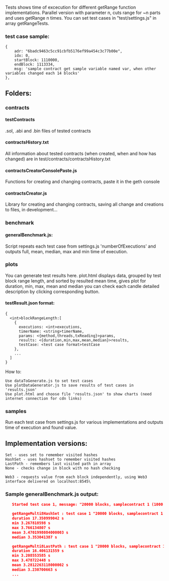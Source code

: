Tests shows time of excecution for different getRange function implementations.
Parallel version with parameter n, cuts range for ~n parts and uses getRange n times.
You can set test cases in "test/settings.js" in array getRangeTests.

### test case sample:

    {
        adr: "6badc9463c5cc91cbfb5176ef99a454c3c77b00e",
        idx: 0,
        startBlock: 1110000,
        endBlock: 1113334,
        msg: 'sample contract get sample variable named var, when other variables changed each 14 blocks'
    },


## Folders:
### contracts
#### testContracts
.sol, .abi and .bin files of tested contracts
#### contractsHistory.txt
All information about tested contracts (when created, when and how has changed) are in test/contracts/contractsHistory.txt
#### contractsCreatorConsolePaste.js
Functions for creating and changing contracts, paste it in the geth console
#### contractsCreator.js
Library for creating and changing contracts, saving all change and creations to files, in development...
### benchmark
#### generalBenchmark.js:
Script repeats each test case from settings.js 'numberOfExecutions'
and outputs full, mean, median, max and min time of execution.

### plots
You can generate test results here.
plot.html displays data, grouped by test block range length, and sorted by resulted mean time,
gives plot for duration, min, max, mean and median
you can check each candle detailed description by clicking corresponding button.
#### testResult.json format:

    {
      <int>blockRangeLength:[
        {
          executions: <int>executions,
          timerName: <string>timerName,
          params: <{method,threads,txReading}>params,
          results: <{duration,min,max,mean,median}>results,
          testCase: <test case format>testCase
        },
        ...
      ]
    }

How to:

    Use dataToGenerate.js to set test cases
    Use plotDataGenerator.js to save results of test cases in 'results.json'
    Use plot.html and choose file 'results.json' to show charts (need internet connection for cdn links)


### samples
Run each test case from settings.js for various implementations and outputs time of execution and found value.


## Implementation versions:

    Set - uses set to remember visited hashes
    HashSet - uses hashset to remember visited hashes
    LastPath - remembers last visited path in array
    None - checks change in block with no hash checking

    Web3 - requests value from each block independently, using Web3 interface delivered on localhost:8545\

### Sample generalBenchmark.js output:

```json
   Started test case 1, message: "20000 blocks, samplecontract 1 (1000 changes to 10000 blocks) at index 0"

   getRangeMulti8HashSet : test case 1 "20000 blocks, samplecontract 1 (1000 changes to 10000 blocks) at index 0", (iterations 5 searched in 20000 blocks):
   duration 17.350999042 s
   min 3.267818598 s
   max 3.766134807 s
   mean 3.4701998084000003 s
   median 3.353041387 s

   getRangeMulti8LastPath : test case 1 "20000 blocks, samplecontract 1 (1000 changes to 10000 blocks) at index 0", (iterations 5 searched in 20000 blocks):
   duration 16.406131559 s
   min 3.208553585 s
   max 3.478722448 s
   mean 3.2812263118000002 s
   median 3.230700663 s
   ...
```
